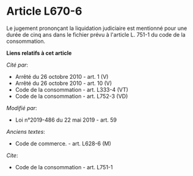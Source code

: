 # Article L670-6

Le jugement prononçant la liquidation judiciaire est mentionné pour une durée de cinq ans dans le fichier prévu à l'article
L. 751-1 du code de la consommation.

**Liens relatifs à cet article**

_Cité par_:

  - Arrêté du 26 octobre 2010 - art. 1 (V)
  - Arrêté du 26 octobre 2010 - art. 10 (V)
  - Code de la consommation - art. L333-4 (VT)
  - Code de la consommation - art. L752-3 (VD)

_Modifié par_:

  - Loi n°2019-486 du 22 mai 2019 - art. 59

_Anciens textes_:

  - Code de commerce. - art. L628-6 (M)

_Cite_:

  - Code de la consommation - art. L751-1
